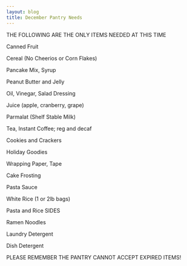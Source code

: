 ```yaml
---
layout: blog
title: December Pantry Needs
---
```


THE FOLLOWING ARE THE ONLY ITEMS NEEDED AT THIS TIME

Canned Fruit

Cereal (No Cheerios or Corn Flakes)

Pancake Mix, Syrup

Peanut Butter and Jelly

Oil, Vinegar, Salad Dressing

Juice (apple, cranberry, grape)

Parmalat (Shelf Stable Milk)

Tea, Instant Coffee; reg and decaf

Cookies and Crackers

Holiday Goodies

Wrapping Paper, Tape

Cake Frosting

Pasta Sauce

White Rice (1 or 2lb bags)

Pasta and Rice SIDES

Ramen Noodles

Laundry Detergent

Dish Detergent

PLEASE REMEMBER THE PANTRY CANNOT ACCEPT EXPIRED ITEMS!
